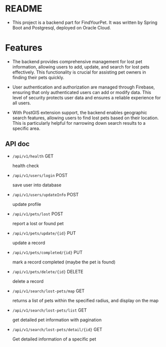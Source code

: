 # README

+ This project is a backend part for FindYourPet. It was written by Spring Boot and Postgresql, deployed on Oracle Cloud.



# Features

+ The backend provides comprehensive management for lost pet information, allowing users to add, update, and search for lost pets effectively. This functionality is crucial for assisting pet owners in finding their pets quickly.

+ User authentication and authorization are managed through Firebase, ensuring that only authenticated users can add or modify data. This level of security protects user data and ensures a reliable experience for all users.

+ With PostGIS extension support, the backend enables geographic search features, allowing users to find lost pets based on their location. This is particularly helpful for narrowing down search results to a specific area.



## API doc

+ `/api/v1/health` GET
  
  health check

+ `/api/v1/users/login` POST
  
  save user into database

+ `/api/v1/users/updateInfo` POST
  
  update profile

+ `/api/v1/pets/lost` POST
  
  report a lost or found pet

+ `/api/v1/pets/update/{id}` PUT
  
  update a record

+ `/api/v1/pets/completed/{id}` PUT
  
  mark a record completed (maybe the pet is found)

+ `/api/v1/pets/delete/{id}` DELETE
  
  delete a record

+ `/api/v1/search/lost-pets/map` GET
  
  returns a list of pets within the specified radius, and display on the map

+ `/api/v1/search/lost-pets/list` GET
  
  get detailed pet information with pagination

+ `/api/v1/search/lost-pets/detail/{id}` GET
  
  Get detailed information of a specific pet

 
